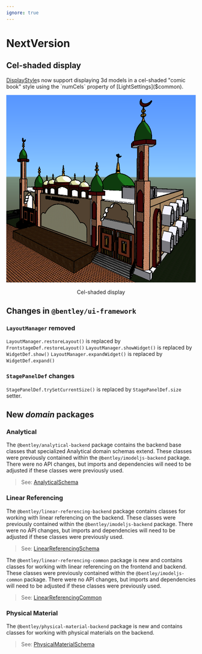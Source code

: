```yaml
---
ignore: true
---
```

# NextVersion

## Cel-shaded display

[DisplayStyle]($backend)s now support displaying 3d models in a cel-shaded "comic book" style using the `numCels` property of [LightSettings]($common).

![cel-shaded display](./assets/cel-shaded.png)
<p align="center">Cel-shaded display</p>

## Changes in `@bentley/ui-framework`

### `LayoutManager` removed

`LayoutManager.restoreLayout()` is replaced by `FrontstageDef.restoreLayout()`
`LayoutManager.showWidget()` is replaced by `WidgetDef.show()`
`LayoutManager.expandWidget()` is replaced by `WidgetDef.expand()`

### `StagePanelDef` changes

`StagePanelDef.trySetCurrentSize()` is replaced by `StagePanelDef.size` setter.

## New *domain* packages

### Analytical

The `@bentley/analytical-backend` package contains the backend base classes that specialized Analytical domain schemas extend.
These classes were previously contained within the `@bentley/imodeljs-backend` package.
There were no API changes, but imports and dependencies will need to be adjusted if these classes were previously used.

> See: [AnalyticalSchema]($analytical-backend)

### Linear Referencing

The `@bentley/linear-referencing-backend` package contains classes for working with linear referencing on the backend.
These classes were previously contained within the `@bentley/imodeljs-backend` package.
There were no API changes, but imports and dependencies will need to be adjusted if these classes were previously used.

> See: [LinearReferencingSchema]($linear-referencing-backend)

The `@bentley/linear-referencing-common` package is new and contains classes for working with linear referencing on the frontend and backend.
These classes were previously contained within the `@bentley/imodeljs-common` package.
There were no API changes, but imports and dependencies will need to be adjusted if these classes were previously used.

> See: [LinearReferencingCommon]($linear-referencing-common)

### Physical Material

The `@bentley/physical-material-backend` package is new and contains classes for working with physical materials on the backend.

> See: [PhysicalMaterialSchema]($physical-material-backend)
